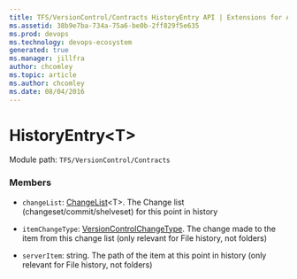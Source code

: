 ```yaml
---
title: TFS/VersionControl/Contracts HistoryEntry API | Extensions for Azure DevOps Services
ms.assetid: 38b9e7ba-734a-75a6-be0b-2ff829f5e635
ms.prod: devops
ms.technology: devops-ecosystem
generated: true
ms.manager: jillfra
author: chcomley
ms.topic: article
ms.author: chcomley
ms.date: 08/04/2016
---
```


# HistoryEntry&lt;T&gt;

Module path: `TFS/VersionControl/Contracts`


### Members

* `changeList`: [ChangeList](../../../TFS/VersionControl/Contracts/ChangeList.md)&lt;T&gt;. The Change list (changeset/commit/shelveset) for this point in history

* `itemChangeType`: [VersionControlChangeType](../../../TFS/VersionControl/Contracts/VersionControlChangeType.md). The change made to the item from this change list (only relevant for File history, not folders)

* `serverItem`: string. The path of the item at this point in history (only relevant for File history, not folders)

